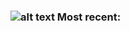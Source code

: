 [logo]: https://encrypted-tbn0.gstatic.com/images?q=tbn:ANd9GcSA0fc7EUojiayunXbDm-PxjWGSzsopNrFL_g&usqp=CAU

### ![alt text][logo] Most recent:


